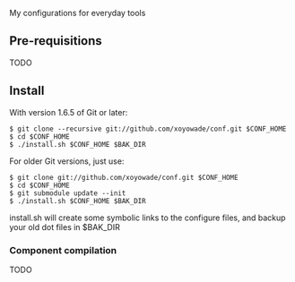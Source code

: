 My configurations for everyday tools

## Pre-requisitions

TODO

## Install

With version 1.6.5 of Git or later:

    $ git clone --recursive git://github.com/xoyowade/conf.git $CONF_HOME
    $ cd $CONF_HOME
    $ ./install.sh $CONF_HOME $BAK_DIR

For older Git versions, just use:

    $ git clone git://github.com/xoyowade/conf.git $CONF_HOME
    $ cd $CONF_HOME
    $ git submodule update --init
    $ ./install.sh $CONF_HOME $BAK_DIR

install.sh will create some symbolic links to the configure files, and backup your old dot files in $BAK_DIR

### Component compilation

TODO
